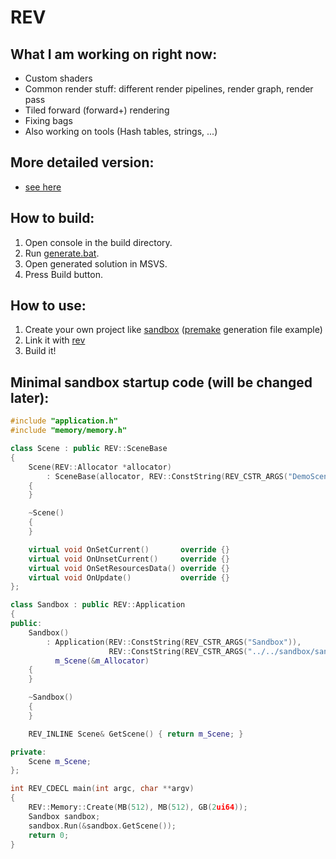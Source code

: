 # REV

## What I am working on right now:
* Custom shaders
* Common render stuff: different render pipelines, render graph, render pass
* Tiled forward (forward+) rendering
* Fixing bags
* Also working on tools (Hash tables, strings, ...)

## More detailed version:
* [see here](TODO.txt)

## How to build:
1. Open console in the build directory.
2. Run [generate.bat](build/generate.bat).
3. Open generated solution in MSVS.
4. Press Build button.

## How to use:
1. Create your own project like [sandbox](sandbox) ([premake](build/premake/premake_sandbox.lua) generation file example)
2. Link it with [rev](rev)
3. Build it!

## Minimal sandbox startup code (will be changed later):
```C++
#include "application.h"
#include "memory/memory.h"

class Scene : public REV::SceneBase
{
    Scene(REV::Allocator *allocator)
        : SceneBase(allocator, REV::ConstString(REV_CSTR_ARGS("DemoScene")), 1024, 36*1024)
    {
    }

    ~Scene()
    {
    }

    virtual void OnSetCurrent()       override {}
    virtual void OnUnsetCurrent()     override {}
    virtual void OnSetResourcesData() override {}
    virtual void OnUpdate()           override {}
};

class Sandbox : public REV::Application
{
public:
    Sandbox()
        : Application(REV::ConstString(REV_CSTR_ARGS("Sandbox")),
                      REV::ConstString(REV_CSTR_ARGS("../../sandbox/sandbox.ini"))),
          m_Scene(&m_Allocator)
    {
    }

    ~Sandbox()
    {
    }

    REV_INLINE Scene& GetScene() { return m_Scene; }

private:
    Scene m_Scene;
};

int REV_CDECL main(int argc, char **argv)
{
    REV::Memory::Create(MB(512), MB(512), GB(2ui64));
    Sandbox sandbox;
    sandbox.Run(&sandbox.GetScene());
    return 0;
}
```
